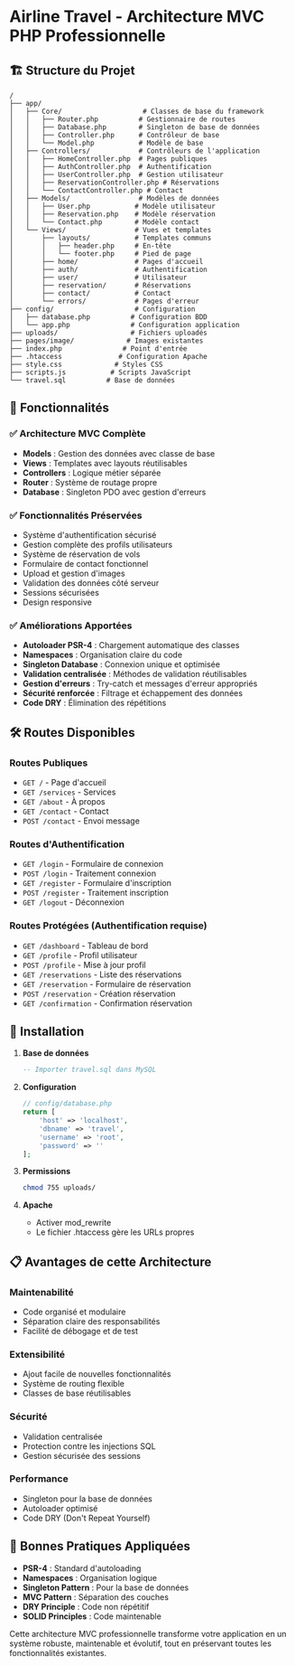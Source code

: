 # Airline Travel - Architecture MVC PHP Professionnelle

## 🏗️ Structure du Projet

```
/
├── app/
│   ├── Core/                    # Classes de base du framework
│   │   ├── Router.php          # Gestionnaire de routes
│   │   ├── Database.php        # Singleton de base de données
│   │   ├── Controller.php      # Contrôleur de base
│   │   └── Model.php           # Modèle de base
│   ├── Controllers/            # Contrôleurs de l'application
│   │   ├── HomeController.php  # Pages publiques
│   │   ├── AuthController.php  # Authentification
│   │   ├── UserController.php  # Gestion utilisateur
│   │   ├── ReservationController.php # Réservations
│   │   └── ContactController.php # Contact
│   ├── Models/                 # Modèles de données
│   │   ├── User.php           # Modèle utilisateur
│   │   ├── Reservation.php    # Modèle réservation
│   │   └── Contact.php        # Modèle contact
│   └── Views/                 # Vues et templates
│       ├── layouts/           # Templates communs
│       │   ├── header.php     # En-tête
│       │   └── footer.php     # Pied de page
│       ├── home/              # Pages d'accueil
│       ├── auth/              # Authentification
│       ├── user/              # Utilisateur
│       ├── reservation/       # Réservations
│       ├── contact/           # Contact
│       └── errors/            # Pages d'erreur
├── config/                    # Configuration
│   ├── database.php          # Configuration BDD
│   └── app.php               # Configuration application
├── uploads/                  # Fichiers uploadés
├── pages/image/             # Images existantes
├── index.php               # Point d'entrée
├── .htaccess              # Configuration Apache
├── style.css             # Styles CSS
├── scripts.js           # Scripts JavaScript
└── travel.sql          # Base de données
```

## 🚀 Fonctionnalités

### ✅ **Architecture MVC Complète**
- **Models** : Gestion des données avec classe de base
- **Views** : Templates avec layouts réutilisables
- **Controllers** : Logique métier séparée
- **Router** : Système de routage propre
- **Database** : Singleton PDO avec gestion d'erreurs

### ✅ **Fonctionnalités Préservées**
- Système d'authentification sécurisé
- Gestion complète des profils utilisateurs
- Système de réservation de vols
- Formulaire de contact fonctionnel
- Upload et gestion d'images
- Validation des données côté serveur
- Sessions sécurisées
- Design responsive

### ✅ **Améliorations Apportées**
- **Autoloader PSR-4** : Chargement automatique des classes
- **Namespaces** : Organisation claire du code
- **Singleton Database** : Connexion unique et optimisée
- **Validation centralisée** : Méthodes de validation réutilisables
- **Gestion d'erreurs** : Try-catch et messages d'erreur appropriés
- **Sécurité renforcée** : Filtrage et échappement des données
- **Code DRY** : Élimination des répétitions

## 🛠️ Routes Disponibles

### **Routes Publiques**
- `GET /` - Page d'accueil
- `GET /services` - Services
- `GET /about` - À propos
- `GET /contact` - Contact
- `POST /contact` - Envoi message

### **Routes d'Authentification**
- `GET /login` - Formulaire de connexion
- `POST /login` - Traitement connexion
- `GET /register` - Formulaire d'inscription
- `POST /register` - Traitement inscription
- `GET /logout` - Déconnexion

### **Routes Protégées** (Authentification requise)
- `GET /dashboard` - Tableau de bord
- `GET /profile` - Profil utilisateur
- `POST /profile` - Mise à jour profil
- `GET /reservations` - Liste des réservations
- `GET /reservation` - Formulaire de réservation
- `POST /reservation` - Création réservation
- `GET /confirmation` - Confirmation réservation

## 🔧 Installation

1. **Base de données**
   ```sql
   -- Importer travel.sql dans MySQL
   ```

2. **Configuration**
   ```php
   // config/database.php
   return [
       'host' => 'localhost',
       'dbname' => 'travel',
       'username' => 'root',
       'password' => ''
   ];
   ```

3. **Permissions**
   ```bash
   chmod 755 uploads/
   ```

4. **Apache**
   - Activer mod_rewrite
   - Le fichier .htaccess gère les URLs propres

## 📋 Avantages de cette Architecture

### **Maintenabilité**
- Code organisé et modulaire
- Séparation claire des responsabilités
- Facilité de débogage et de test

### **Extensibilité**
- Ajout facile de nouvelles fonctionnalités
- Système de routing flexible
- Classes de base réutilisables

### **Sécurité**
- Validation centralisée
- Protection contre les injections SQL
- Gestion sécurisée des sessions

### **Performance**
- Singleton pour la base de données
- Autoloader optimisé
- Code DRY (Don't Repeat Yourself)

## 🎯 Bonnes Pratiques Appliquées

- **PSR-4** : Standard d'autoloading
- **Namespaces** : Organisation logique
- **Singleton Pattern** : Pour la base de données
- **MVC Pattern** : Séparation des couches
- **DRY Principle** : Code non répétitif
- **SOLID Principles** : Code maintenable

Cette architecture MVC professionnelle transforme votre application en un système robuste, maintenable et évolutif, tout en préservant toutes les fonctionnalités existantes.